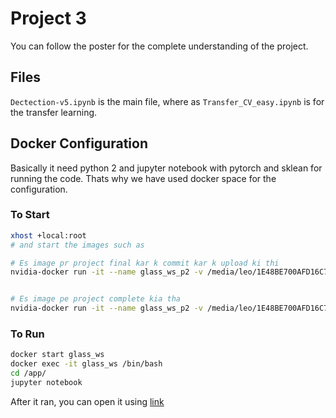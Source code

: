 # Project 3

You can follow the poster for the complete understanding of the project.

## Files

`Dectection-v5.ipynb` is the main file, where as `Transfer_CV_easy.ipynb` is for the transfer learning.

## Docker Configuration 

Basically it need python 2 and jupyter notebook with pytorch and sklean for running the code. Thats why we have used docker space for the configuration.

### To Start

```sh
xhost +local:root
# and start the images such as 

# Es image pr project final kar k commit kar k upload ki thi
nvidia-docker run -it --name glass_ws_p2 -v /media/leo/1E48BE700AFD16C7/docker_ws/Glass-Proj:/app -p 8003:8888 -e DISPLAY=$DISPLAY -v /tmp/.X11-unix/:/tmp/.X11-unix/ usmanmaqbool/glass_ws:finalproj-py2-jupyter /bin/bash


# Es image pe project complete kia tha
nvidia-docker run -it --name glass_ws_p2 -v /media/leo/1E48BE700AFD16C7/docker_ws/Glass-Proj:/app -p 8003:8888 -e DISPLAY=$DISPLAY -v /tmp/.X11-unix/:/tmp/.X11-unix/ usmanmaqbool/scatnet:server /bin/bash

```

### To Run

```sh
docker start glass_ws
docker exec -it glass_ws /bin/bash
cd /app/
jupyter notebook
```
After it ran, you can open it using [link](http://localhost:8003/)